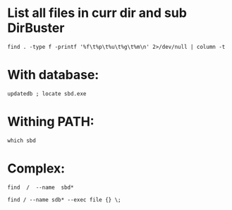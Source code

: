 # List all files in curr dir and sub DirBuster

`find . -type f -printf '%f\t%p\t%u\t%g\t%m\n' 2>/dev/null | column -t`

# With database:

`updatedb ; locate sbd.exe`

# Withing PATH:

`which sbd`

# Complex:

`find  /  -­‐name  sbd* `

`find / --name sdb* --exec file {} \;`
